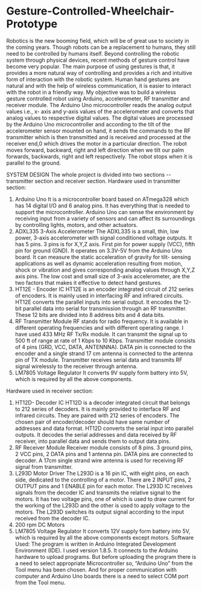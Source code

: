 # Gesture-Controlled-Wheelchair-Prototype
Robotics is the new booming field, which will be of great use to society in the coming years. Though robots can be a replacement to humans, they still need to be controlled by humans itself. Beyond controlling the robotic system through physical devices, recent methods of gesture control have become very popular. The main purpose of using gestures is that, it provides a more natural way of controlling and provides a rich and intuitive form of interaction with the robotic system. Human hand gestures are natural and with the help of wireless communication, it is easier to interact with the robot in a friendly way.
My objective was to build a wireless gesture controlled robot using Arduino, accelerometer, RF transmitter and receiver module. The Arduino Uno microcontroller reads the analog output values i.e., x- axis and y-axis values of the accelerometer and converts that analog values to respective digital values. The digital values are processed by the Arduino Uno microcontroller and according to the tilt of the accelerometer sensor mounted on hand, it sends the commands to the RF transmitter which is then transmitted and is received and processed at the receiver end,0 which drives the motor in a particular direction. The robot moves forward, backward, right and left direction when we tilt our palm forwards, backwards, right and left respectively. The robot stops when it is parallel to the ground.

SYSTEM DESIGN
The whole project is divided into two sections -- transmitter section and receiver section. 
Hardware used in transmitter section:
1.	Arduino Uno 
    It is a microcontroller board based on ATmega328 which has 14 digital I/O and 6 analog pins. It has everything that is needed to         support the microcontroller. Arduino Uno can sense the environment by receiving  input  from a  variety of sensors and  can affect       its surroundings by controlling lights, motors, and other actuators.
2.	ADXL335 3-Axis Accelerometer 
    The ADXL335 is a small, thin, low power, 3-axis accelerometer  with  signal conditioned voltage outputs. It has 5 pins. 3 pins is       for X,Y,Z axis. First pin for power supply (VCC), fifth pin for ground (GND). It operates on 3.3V-5V from the Arduino Uno board. It     can measure the static acceleration of gravity for tilt- sensing applications as well as dynamic acceleration resulting from motion,     shock or vibration and gives corresponding analog values through X,Y,Z axis pins. The low cost and small size of 3-axis                 accelerometer, are the two factors that makes it effective to detect hand gestures.
3.	HT12E - Encoder IC
    HT12E is an encoder integrated circuit of 212 series of encoders. It is mainly used in interfacing RF and infrared circuits. HT12E       converts the parallel inputs into serial output. It encodes the 12-bit parallel data into serial for transmission through an RF
    transmitter. These 12 bits are divided into 8 address bits and 4 data bits. 
4.	RF Transmitter Module
    RF stands for radio frequency. It is available in different operating frequencies and with different operating range. I have used       433 MHz RF Tx/Rx module. It can transmit the signal up to 500 ft of range at rate of 1 Kbps to 10 Kbps. Transmitter module consists     of 4 pins (GRD, VCC, DATA, ANTENNNA). DATA pin is connected to the encoder and a single strand 17 cm antenna is connected to the         antenna pin of TX module. Transmitter receives serial data and transmits RF signal wirelessly to the receiver through antenna.
5.	LM7805 Voltage Regulator
    It converts 9V supply form battery into 5V, which is required by all the above components.

Hardware used in receiver section:
1.	HT12D- Decoder IC
    HT12D is a decoder integrated circuit that belongs to 212 series of decoders.  It is mainly provided to interface RF and infrared       circuits.  They are paired with 212 series of encoders. The chosen pair of encoder/decoder should have same number of addresses and     data format. HT12D converts the serial input into parallel outputs. It decodes the serial addresses and data received by RF             receiver, into parallel data and sends them to output data pins.
2.	RF Receiver Module
    Receiver module consists of 8 pins. 3 ground pins, 2 VCC pins, 2 DATA pins and 1 antenna pin. DATA pins are connected to decoder. A     17cm single strand wire antenna is used for receiving RF signal from transmitter.
3.	L293D Motor Driver
    The L293D is a 16 pin IC, with eight pins, on each side, dedicated to the controlling of a motor. There are 2 INPUT pins, 2 OUTPUT       pins and 1 ENABLE pin for each motor. The L293D IC receives signals from the decoder IC and transmits the relative signal to the         motors. It has two voltage pins, one of which is used to draw current for the working of the L293D and the other is used to apply       voltage to the motors. The L293D switches its output signal according to the input received from the decoder IC.
4.	200 rpm DC Motors
5.	LM7805 Voltage Regulator
    It converts 12V supply form battery into 5V, which is required by all the above components except motors.
Software Used:
  The program is written in Arduino Integrated Development Environment (IDE). I used version 1.8.5. It connects to the Arduino hardware   to upload programs. But before uploading the program there is a need to select appropriate Microcontroller so, “Arduino Uno” from the   Tool menu has been chosen.  And for proper communication with computer and Arduino Uno boards there is a need to select COM port from   the Tool menu.
  
  

